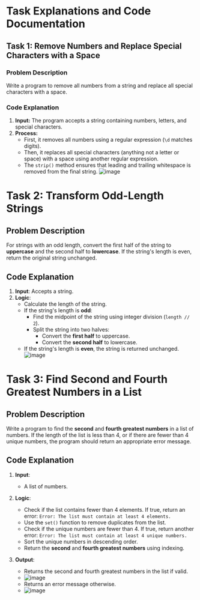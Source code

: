 # Task Explanations and Code Documentation

## Task 1: Remove Numbers and Replace Special Characters with a Space

### Problem Description
Write a program to remove all numbers from a string and replace all special characters with a space.

### Code Explanation
1. **Input:** The program accepts a string containing numbers, letters, and special characters.
2. **Process:**
   - First, it removes all numbers using a regular expression (`\d` matches digits).
   - Then, it replaces all special characters (anything not a letter or space) with a space using another regular expression.
   - The `strip()` method ensures that leading and trailing whitespace is removed from the final string.
![image](https://github.com/user-attachments/assets/a7dec6ad-1123-4c48-b36f-990fd0e46099)
# Task 2: Transform Odd-Length Strings

## Problem Description
For strings with an odd length, convert the first half of the string to **uppercase** and the second half to **lowercase**. If the string's length is even, return the original string unchanged.

## Code Explanation
1. **Input**: Accepts a string.
2. **Logic**:
   - Calculate the length of the string.
   - If the string's length is **odd**:
     - Find the midpoint of the string using integer division (`length // 2`).
     - Split the string into two halves:
       - Convert the **first half** to uppercase.
       - Convert the **second half** to lowercase.
   - If the string's length is **even**, the string is returned unchanged.
![image](https://github.com/user-attachments/assets/d5c6c0f0-ce8b-4d7b-b1e6-eda919f3aa3c)
# Task 3: Find Second and Fourth Greatest Numbers in a List

## Problem Description
Write a program to find the **second** and **fourth greatest numbers** in a list of numbers. If the length of the list is less than 4, or if there are fewer than 4 unique numbers, the program should return an appropriate error message.

## Code Explanation
1. **Input**:
   - A list of numbers.

2. **Logic**:
   - Check if the list contains fewer than 4 elements. If true, return an error: `Error: The list must contain at least 4 elements.`
   - Use the `set()` function to remove duplicates from the list.
   - Check if the unique numbers are fewer than 4. If true, return another error: `Error: The list must contain at least 4 unique numbers.`
   - Sort the unique numbers in descending order.
   - Return the **second** and **fourth greatest numbers** using indexing.

3. **Output**:
   - Returns the second and fourth greatest numbers in the list if valid.
   - ![image](https://github.com/user-attachments/assets/3fc5a3d9-d664-4e37-9639-6bcaf6c4db66)
   -  Returns an error message otherwise.
   -  ![image](https://github.com/user-attachments/assets/45c4b098-d2e8-423e-bd14-421029da26c1)


